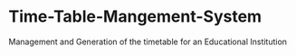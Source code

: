 # Time-Table-Mangement-System
Management and Generation of the timetable for an Educational Institution
